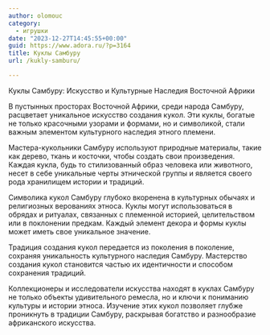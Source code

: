 ```yaml
---
author: olomouc
category:
  - игрушки
date: "2023-12-27T14:45:55+00:00"
guid: https://www.adora.ru/?p=3164
title: Куклы Самбуру
url: /kukly-samburu/

---
```

Куклы Самбуру: Искусство и Культурные Наследия Восточной Африки

В пустынных просторах Восточной Африки, среди народа Самбуру, расцветает уникальное искусство создания кукол. Эти куклы, богатые не только красочными узорами и формами, но и символикой, стали важным элементом культурного наследия этного племени.

Мастера-кукольники Самбуру используют природные материалы, такие как дерево, ткань и косточки, чтобы создать свои произведения. Каждая кукла, будь то стилизованный образ человека или животного, несет в себе уникальные черты этнической группы и является своего рода хранилищем истории и традиций.

Символика кукол Самбуру глубоко вкоренена в культурных обычаях и религиозных верованиях этноса. Куклы могут использоваться в обрядах и ритуалах, связанных с племенной историей, целительством или в поклонении предкам. Каждый элемент декора и формы куклы может иметь свое уникальное значение.

Традиция создания кукол передается из поколения в поколение, сохраняя уникальность культурного наследия Самбуру. Мастерство создания кукол становится частью их идентичности и способом сохранения традиций.

Коллекционеры и исследователи искусства находят в куклах Самбуру не только объекты удивительного ремесла, но и ключи к пониманию культуры и истории этноса. Изучение этих кукол позволяет глубже проникнуть в традиции Самбуру, раскрывая богатство и разнообразие африканского искусства.
